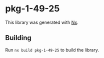 # pkg-1-49-25

This library was generated with [Nx](https://nx.dev).

## Building

Run `nx build pkg-1-49-25` to build the library.
